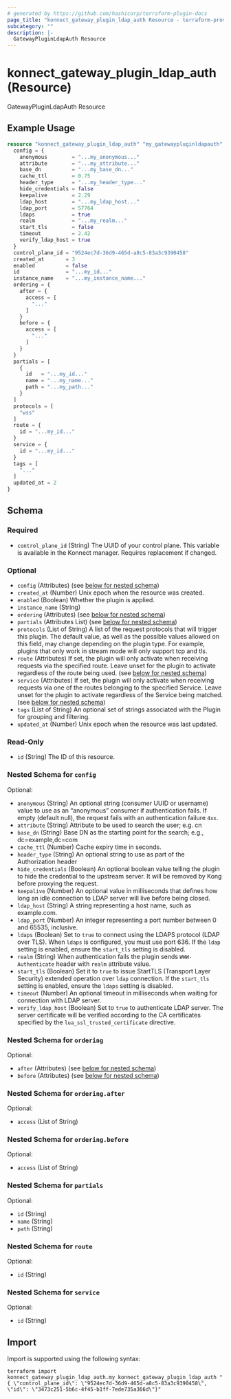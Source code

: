 ```yaml
---
# generated by https://github.com/hashicorp/terraform-plugin-docs
page_title: "konnect_gateway_plugin_ldap_auth Resource - terraform-provider-konnect"
subcategory: ""
description: |-
  GatewayPluginLdapAuth Resource
---
```


# konnect_gateway_plugin_ldap_auth (Resource)

GatewayPluginLdapAuth Resource

## Example Usage

```terraform
resource "konnect_gateway_plugin_ldap_auth" "my_gatewaypluginldapauth" {
  config = {
    anonymous        = "...my_anonymous..."
    attribute        = "...my_attribute..."
    base_dn          = "...my_base_dn..."
    cache_ttl        = 0.75
    header_type      = "...my_header_type..."
    hide_credentials = false
    keepalive        = 2.29
    ldap_host        = "...my_ldap_host..."
    ldap_port        = 57764
    ldaps            = true
    realm            = "...my_realm..."
    start_tls        = false
    timeout          = 2.42
    verify_ldap_host = true
  }
  control_plane_id = "9524ec7d-36d9-465d-a8c5-83a3c9390458"
  created_at       = 3
  enabled          = false
  id               = "...my_id..."
  instance_name    = "...my_instance_name..."
  ordering = {
    after = {
      access = [
        "..."
      ]
    }
    before = {
      access = [
        "..."
      ]
    }
  }
  partials = [
    {
      id   = "...my_id..."
      name = "...my_name..."
      path = "...my_path..."
    }
  ]
  protocols = [
    "wss"
  ]
  route = {
    id = "...my_id..."
  }
  service = {
    id = "...my_id..."
  }
  tags = [
    "..."
  ]
  updated_at = 2
}
```

<!-- schema generated by tfplugindocs -->
## Schema

### Required

- `control_plane_id` (String) The UUID of your control plane. This variable is available in the Konnect manager. Requires replacement if changed.

### Optional

- `config` (Attributes) (see [below for nested schema](#nestedatt--config))
- `created_at` (Number) Unix epoch when the resource was created.
- `enabled` (Boolean) Whether the plugin is applied.
- `instance_name` (String)
- `ordering` (Attributes) (see [below for nested schema](#nestedatt--ordering))
- `partials` (Attributes List) (see [below for nested schema](#nestedatt--partials))
- `protocols` (List of String) A list of the request protocols that will trigger this plugin. The default value, as well as the possible values allowed on this field, may change depending on the plugin type. For example, plugins that only work in stream mode will only support tcp and tls.
- `route` (Attributes) If set, the plugin will only activate when receiving requests via the specified route. Leave unset for the plugin to activate regardless of the route being used. (see [below for nested schema](#nestedatt--route))
- `service` (Attributes) If set, the plugin will only activate when receiving requests via one of the routes belonging to the specified Service. Leave unset for the plugin to activate regardless of the Service being matched. (see [below for nested schema](#nestedatt--service))
- `tags` (List of String) An optional set of strings associated with the Plugin for grouping and filtering.
- `updated_at` (Number) Unix epoch when the resource was last updated.

### Read-Only

- `id` (String) The ID of this resource.

<a id="nestedatt--config"></a>
### Nested Schema for `config`

Optional:

- `anonymous` (String) An optional string (consumer UUID or username) value to use as an “anonymous” consumer if authentication fails. If empty (default null), the request fails with an authentication failure `4xx`.
- `attribute` (String) Attribute to be used to search the user; e.g. cn
- `base_dn` (String) Base DN as the starting point for the search; e.g., dc=example,dc=com
- `cache_ttl` (Number) Cache expiry time in seconds.
- `header_type` (String) An optional string to use as part of the Authorization header
- `hide_credentials` (Boolean) An optional boolean value telling the plugin to hide the credential to the upstream server. It will be removed by Kong before proxying the request.
- `keepalive` (Number) An optional value in milliseconds that defines how long an idle connection to LDAP server will live before being closed.
- `ldap_host` (String) A string representing a host name, such as example.com.
- `ldap_port` (Number) An integer representing a port number between 0 and 65535, inclusive.
- `ldaps` (Boolean) Set to `true` to connect using the LDAPS protocol (LDAP over TLS).  When `ldaps` is configured, you must use port 636. If the `ldap` setting is enabled, ensure the `start_tls` setting is disabled.
- `realm` (String) When authentication fails the plugin sends `WWW-Authenticate` header with `realm` attribute value.
- `start_tls` (Boolean) Set it to `true` to issue StartTLS (Transport Layer Security) extended operation over `ldap` connection. If the `start_tls` setting is enabled, ensure the `ldaps` setting is disabled.
- `timeout` (Number) An optional timeout in milliseconds when waiting for connection with LDAP server.
- `verify_ldap_host` (Boolean) Set to `true` to authenticate LDAP server. The server certificate will be verified according to the CA certificates specified by the `lua_ssl_trusted_certificate` directive.


<a id="nestedatt--ordering"></a>
### Nested Schema for `ordering`

Optional:

- `after` (Attributes) (see [below for nested schema](#nestedatt--ordering--after))
- `before` (Attributes) (see [below for nested schema](#nestedatt--ordering--before))

<a id="nestedatt--ordering--after"></a>
### Nested Schema for `ordering.after`

Optional:

- `access` (List of String)


<a id="nestedatt--ordering--before"></a>
### Nested Schema for `ordering.before`

Optional:

- `access` (List of String)



<a id="nestedatt--partials"></a>
### Nested Schema for `partials`

Optional:

- `id` (String)
- `name` (String)
- `path` (String)


<a id="nestedatt--route"></a>
### Nested Schema for `route`

Optional:

- `id` (String)


<a id="nestedatt--service"></a>
### Nested Schema for `service`

Optional:

- `id` (String)

## Import

Import is supported using the following syntax:

```shell
terraform import konnect_gateway_plugin_ldap_auth.my_konnect_gateway_plugin_ldap_auth "{ \"control_plane_id\": \"9524ec7d-36d9-465d-a8c5-83a3c9390458\",  \"id\": \"3473c251-5b6c-4f45-b1ff-7ede735a366d\"}"
```
